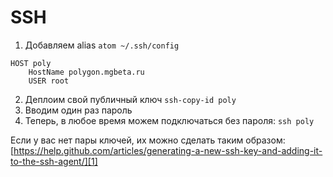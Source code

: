# SSH

1. Добавляем alias
	`atom ~/.ssh/config`
```
HOST poly
	HostName polygon.mgbeta.ru
	USER root
```
2. Деплоим свой публичный ключ
	`ssh-copy-id poly`
3. Вводим один раз пароль
4. Теперь, в любое время можем подключаться без пароля:
	`ssh poly`

Если у вас нет пары ключей, их можно сделать таким образом:
[https://help.github.com/articles/generating-a-new-ssh-key-and-adding-it-to-the-ssh-agent/][1]
